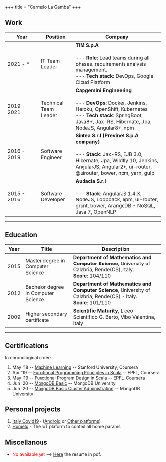+++
title = "Carmelo La Gamba"
+++

## Work

Year<div style="width:90px"></div> | Position | Company
-----|-------|--------
2021 - * | IT Team Leader  | **TIM S.p.A** <br/><br/>  --- **Role**: Lead teams during all phases, requirements analysis management. <br/> --- **Tech stack**: DevOps, Google Cloud Platform 
2019 - 2021 | Technical Team Leader  | **Capgemini Engineering** <br/><br/> --- **DevOps**: Docker, Jenkins, Heroku, OpenShift, Kubernetes <br/> --- **Tech stack**: SpringBoot, Java8+, Jax-RS, Hibernate, Jpa, NodeJS, Angular8+, npm
2016 - 2019 | Software Engineer | **Sintea S.r.l (Previnet S.p.A company)** <br/><br/> --- **Stack**: Jax-RS, EJB 3.0, Hibernate, Jpa, Wildfly 10, Jenkins, AngularJS, Angular2+, ui-router, @uirouter, bower, npm, yarn, gulp
2015 - 2016 | Software Developer | **Audacia S.r.l** <br/><br/> --- **Stack**: AngularJS 1.4.X, NodeJS, Loopback, npm, ui-router, grunt, bower, ArangoDB - NoSQL, Java 7, OpenNLP


---

## Education

Year | Title | Description
-----|-------|--------
2015 | Master degree in Computer Science  | **Department of Mathematics and Computer Science**, University of Calabria, Rende(CS), Italy. <br/>**Score**: 104/110
2012 | Bachelor degree in Computer Science | **Department of Mathematics and Computer Science**, University of Calabria, Rende(CS) - Italy. <br/> **Score**: 101/110
2009 | Higher secondary certificate | **Scientific Maturity**, Liceo Scientifico G. Berto, Vibo Valentina, Italy

---

## Certifications 

In chronological order:
1. May '18 -- [Machine Learning](https://www.coursera.org/account/accomplishments/verify/9PBTUP3QG2AG) -- Stanford University, Coursera 
2. Apr '19 -- [Functional Programming Principles in Scala](https://www.coursera.org/account/accomplishments/verify/LS7WXPYGKSZX) -- EPFL, Coursera 
3. May '19 -- [Functional Program Design in Scala](https://www.coursera.org/account/accomplishments/verify/GTUWGVELYJPR) -- EPFL, Coursera 
4. Jun '20 -- [MongoDB Basic](https://university.mongodb.com/course_completion/743d1250-82c2-4678-8a34-153707e6a597?utm_source=copy&utm_medium=social&utm_campaign=university_social_sharing) -- MongoDB University 
5. Jun '20 -- [MongoDB Basic Cluster Administration](https://university.mongodb.com/course_completion/2cab5a12-50d6-440e-ac46-13f566731d32?utm_source=copy&utm_medium=social&utm_campaign=university_social_sharing) -- MongoDB University 

## Personal projects

1. [Italy Covid19](https://github.com/users/carmelolg/projects/2) - ([Android](https://drive.google.com/file/d/1WCq0tsjxC3-R9Kto39po3QZjoTwB_JLX/view?usp=sharing) or [Other platforms](https://italy-covid19.herokuapp.com/))
2. [Homelo](https://github.com/users/carmelolg/projects/1) - The IoT plaform to control all home params 

## Miscellanous

- <span style="color: red">No available yet</span> --> [Here](#) the resume in pdf.
